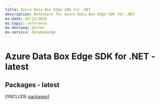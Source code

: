 ```yaml
---
title: Azure Data Box Edge SDK for .NET
description: Reference for Azure Data Box Edge SDK for .NET
ms.date: 02/12/2024
ms.topic: reference
ms.devlang: dotnet
ms.service: databoxedge
---
```

# Azure Data Box Edge SDK for .NET - latest
## Packages - latest
[!INCLUDE [packages](data-box-edge-index.md)]